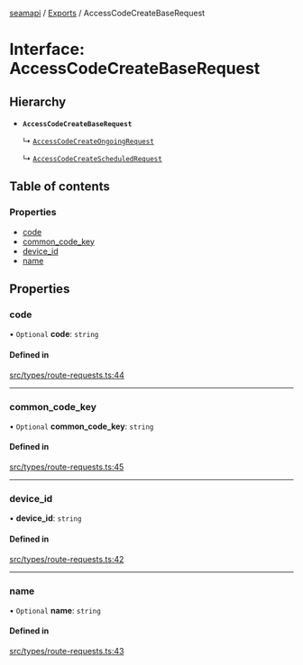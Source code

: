 [seamapi](../README.md) / [Exports](../modules.md) / AccessCodeCreateBaseRequest

# Interface: AccessCodeCreateBaseRequest

## Hierarchy

- **`AccessCodeCreateBaseRequest`**

  ↳ [`AccessCodeCreateOngoingRequest`](AccessCodeCreateOngoingRequest.md)

  ↳ [`AccessCodeCreateScheduledRequest`](AccessCodeCreateScheduledRequest.md)

## Table of contents

### Properties

- [code](AccessCodeCreateBaseRequest.md#code)
- [common\_code\_key](AccessCodeCreateBaseRequest.md#common_code_key)
- [device\_id](AccessCodeCreateBaseRequest.md#device_id)
- [name](AccessCodeCreateBaseRequest.md#name)

## Properties

### code

• `Optional` **code**: `string`

#### Defined in

[src/types/route-requests.ts:44](https://github.com/seamapi/javascript/blob/main/src/types/route-requests.ts#L44)

___

### common\_code\_key

• `Optional` **common\_code\_key**: `string`

#### Defined in

[src/types/route-requests.ts:45](https://github.com/seamapi/javascript/blob/main/src/types/route-requests.ts#L45)

___

### device\_id

• **device\_id**: `string`

#### Defined in

[src/types/route-requests.ts:42](https://github.com/seamapi/javascript/blob/main/src/types/route-requests.ts#L42)

___

### name

• `Optional` **name**: `string`

#### Defined in

[src/types/route-requests.ts:43](https://github.com/seamapi/javascript/blob/main/src/types/route-requests.ts#L43)
